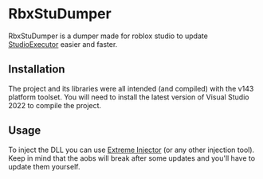 # RbxStuDumper

RbxStuDumper is a dumper made for roblox studio to update [StudioExecutor](https://github.com/RbxStu/RbxStu) easier and faster.

## Installation

The project and its libraries were all intended (and compiled) with the v143 platform toolset. You will need to install the latest version of Visual Studio 2022 to compile the project.

## Usage

To inject the DLL you can use [Extreme Injector](https://github.com/master131/ExtremeInjector) (or any other injection tool). Keep in mind that the aobs will break after some updates and you'll have to update them yourself.
